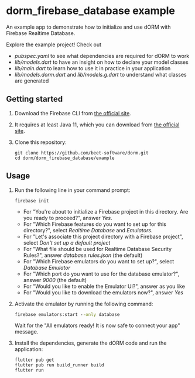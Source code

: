 # dorm_firebase_database example

An example app to demonstrate how to initialize and use dORM with Firebase Realtime Database.

Explore the example project! Check out

- *pubspec.yaml* to see what dependencies are required for dORM to work
- *lib/models.dart* to have an insight on how to declare your model classes
- *lib/main.dart* to learn how to use it in practice in your application
- *lib/models.dorm.dart* and *lib/models.g.dart* to understand what classes are generated

## Getting started

1. Download the Firebase CLI
from [the official site](https://firebase.google.com/docs/cli?install_the_firebase_cli).

2. It requires at least Java 11, which you can download
from [the official site](https://www.oracle.com/br/java/technologies/javase/jdk11-archive-downloads.html).

3. Clone this repository:

    ```shell
    git clone https://github.com/beet-software/dorm.git
    cd dorm/dorm_firebase_database/example
    ```

## Usage

1. Run the following line in your command prompt:

    ```shell
    firebase init
    ```

    - For "You're about to initialize a Firebase project in this directory. Are you ready to proceed?",
      answer *Yes*.
    - For "Which Firebase features do you want to set up for this directory?", select *Realtime
      Database* and *Emulators*.
    - For "Let's associate this project directory with a Firebase project", select *Don't set up a
      default project*
    - For "What file should be used for Realtime Database Security Rules?", answer
      *database.rules.json* (the default)
    - For "Which Firebase emulators do you want to set up?", select *Database Emulator*
    - For "Which port do you want to use for the database emulator?", answer *9000* (the default)
    - For "Would you like to enable the Emulator UI?", answer as you like
    - For "Would you like to download the emulators now?", answer *Yes*

2. Activate the emulator by running the following command:

    ```cmd
    firebase emulators:start --only database
    ```

    Wait for the "All emulators ready! It is now safe to connect your app" message.

3. Install the dependencies, generate the dORM code and run the application:

    ```shell
    flutter pub get
    flutter pub run build_runner build
    flutter run
    ```
